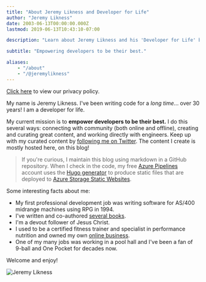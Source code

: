 ```yaml
---
title: "About Jeremy Likness and Developer for Life"
author: "Jeremy Likness"
date: 2003-06-13T00:00:00.000Z
lastmod: 2019-06-13T10:43:10-07:00

description: "Learn about Jeremy Likness and his 'Developer for Life' blog."

subtitle: "Empowering developers to be their best."

aliases:
    - "/about"
    - "/@jeremylikness"
---
```


[Click here](/privacy) to view our privacy policy.

My name is Jeremy Likness. I've been writing code for a _long time_... over 30 years! I am a developer for life.

My current mission is to **empower developers to be their best.** I do this several ways: connecting with community (both online and offline), creating and curating great content, and working directly with engineers. Keep up with my curated content by [following me on Twitter](https://twitter.com/jeremylikness). The content I create is mostly hosted here, on this blog!

> If you're curious, I maintain this blog using markdown in a <i class="fab fa-github"></i> GitHub repository. When I check in the code, my free [Azure Pipelines](https://jlik.me/f1y) account uses the [Hugo generator](https://gohugo.io) to produce static files that are deployed to [Azure Storage Static Websites](https://jlik.me/f1z).

Some interesting facts about me:

* My first professional development job was writing software for AS/400 midrange machines using RPG in 1994.
* I've written and co-authored [several books](https://amzn.to/2IkBCqq).
* I'm a devout follower of Jesus Christ.
* I used to be a certified fitness trainer and specialist in performance nutrition and owned my own [online business](http://web.archive.org/web/20010629182818/http://www.peakphysiques.com/).
* One of my many jobs was working in a pool hall and I've been a fan of 9-ball and One Pocket for decades now.

Welcome and enjoy!

![Jeremy Likness](/images/jeremylikness.gif)
